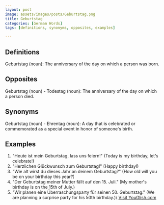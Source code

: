 ```yaml
---
layout: post
image: assets/images/posts/Geburtstag.png
title: Geburtstag
categories: [German Words]
tags: [definitions, synonyms, opposites, examples]

---
```


## Definitions

Geburtstag (noun): The anniversary of the day on which a person was born.

## Opposites

Geburtstag (noun) - Todestag (noun): The anniversary of the day on which a person died.

## Synonyms

Geburtstag (noun) - Ehrentag (noun): A day that is celebrated or commemorated as a special event in honor of someone's birth.

## Examples

1. "Heute ist mein Geburtstag, lass uns feiern!" (Today is my birthday, let's celebrate!)
2. "Herzlichen Glückwunsch zum Geburtstag!" (Happy birthday!)
3. "Wie alt wirst du dieses Jahr an deinem Geburtstag?" (How old will you be on your birthday this year?)
4. "Der Geburtstag meiner Mutter fällt auf den 15. Juli." (My mother's birthday is on the 15th of July.)
5. "Wir planen eine Überraschungsparty für seinen 50. Geburtstag." (We are planning a surprise party for his 50th birthday.)\ <a id="yg-widget-0" class="youglish-widget" data-query="Geburtstag" data-lang="german" data-components="8412" data-auto-start="0" data-bkg-color="theme_light" data-title="How%20to%20pronounce%20Geburtstag%20in%20German"  rel="nofollow" href="https://youglish.com">Visit YouGlish.com</a><script async src="https://youglish.com/public/emb/widget.js" charset="utf-8"></script>